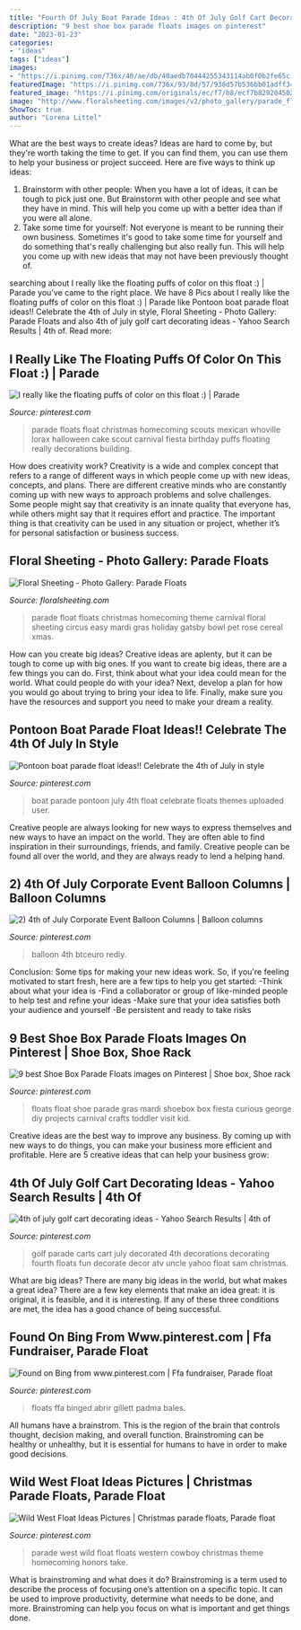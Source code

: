 ```yaml
---
title: "Fourth Of July Boat Parade Ideas : 4th Of July Golf Cart Decorating Ideas"
description: "9 best shoe box parade floats images on pinterest"
date: "2023-01-23"
categories:
- "ideas"
tags: ["ideas"]
images:
- "https://i.pinimg.com/736x/40/ae/db/40aedb70444255343114ab0f0b2fe65c.jpg"
featuredImage: "https://i.pinimg.com/736x/93/8d/57/938d57b536bb01adff34223fbbc7df0e.jpg"
featured_image: "https://i.pinimg.com/originals/ec/f7/b8/ecf7b829204502831917970aca026367.jpg"
image: "http://www.floralsheeting.com/images/v2/photo_gallery/parade_floats/great_ideas/Circus_float.jpg"
ShowToc: true
author: "Lorena Littel"
---
```



What are the best ways to create ideas?
Ideas are hard to come by, but they're worth taking the time to get. If you can find them, you can use them to help your business or project succeed. Here are five ways to think up ideas: 
1. Brainstorm with other people: When you have a lot of ideas, it can be tough to pick just one. But Brainstorm with other people and see what they have in mind. This will help you come up with a better idea than if you were all alone. 
2. Take some time for yourself: Not everyone is meant to be running their own business. Sometimes it's good to take some time for yourself and do something that's really challenging but also really fun. This will help you come up with new ideas that may not have been previously thought of. 

	

		
searching about I really like the floating puffs of color on this float :) | Parade you've came to the right place. We have 8 Pics about I really like the floating puffs of color on this float :) | Parade like Pontoon boat parade float ideas!! Celebrate the 4th of July in style, Floral Sheeting - Photo Gallery: Parade Floats and also 4th of july golf cart decorating ideas - Yahoo Search Results | 4th of. Read more:
		
    
## I Really Like The Floating Puffs Of Color On This Float :) | Parade

<img loading=lazy src="https://i.pinimg.com/originals/ec/f7/b8/ecf7b829204502831917970aca026367.jpg" onerror="this.onerror=null;this.src='https://tse1.mm.bing.net/th?id=OIP.YDtrD39zIUUO7wThfBNO_QHaFj&amp;pid=15.1';" alt="I really like the floating puffs of color on this float :) | Parade">

_Source: pinterest.com_

>parade floats float christmas homecoming scouts mexican whoville lorax halloween cake scout carnival fiesta birthday puffs floating really decorations building. 

	

How does creativity work?
Creativity is a wide and complex concept that refers to a range of different ways in which people come up with new ideas, concepts, and plans. There are different creative minds who are constantly coming up with new ways to approach problems and solve challenges. Some people might say that creativity is an innate quality that everyone has, while others might say that it requires effort and practice. The important thing is that creativity can be used in any situation or project, whether it’s for personal satisfaction or business success.

    
## Floral Sheeting - Photo Gallery: Parade Floats

<img loading=lazy src="http://www.floralsheeting.com/images/v2/photo_gallery/parade_floats/great_ideas/Circus_float.jpg" onerror="this.onerror=null;this.src='https://tse2.mm.bing.net/th?id=OIP.ChZWSsP9S1CIrTP6NB9-xQHaFj&amp;pid=15.1';" alt="Floral Sheeting - Photo Gallery: Parade Floats">

_Source: floralsheeting.com_

>parade float floats christmas homecoming theme carnival floral sheeting circus easy mardi gras holiday gatsby bowl pet rose cereal xmas. 

	

How can you create big ideas?
Creative ideas are aplenty, but it can be tough to come up with big ones. If you want to create big ideas, there are a few things you can do. First, think about what your idea could mean for the world. What could people do with your idea? Next, develop a plan for how you would go about trying to bring your idea to life. Finally, make sure you have the resources and support you need to make your dream a reality.

    
## Pontoon Boat Parade Float Ideas!! Celebrate The 4th Of July In Style

<img loading=lazy src="https://i.pinimg.com/736x/68/39/e1/6839e1ae975d27e3ae01219363d895bf.jpg" onerror="this.onerror=null;this.src='https://tse1.mm.bing.net/th?id=OIP.0BXt73R7XRll4n5uavY77gHaJ3&amp;pid=15.1';" alt="Pontoon boat parade float ideas!! Celebrate the 4th of July in style">

_Source: pinterest.com_

>boat parade pontoon july 4th float celebrate floats themes uploaded user. 

	

Creative people are always looking for new ways to express themselves and new ways to have an impact on the world. They are often able to find inspiration in their surroundings, friends, and family. Creative people can be found all over the world, and they are always ready to lend a helping hand.

    
## 2) 4th Of July Corporate Event Balloon Columns | Balloon Columns

<img loading=lazy src="https://i.pinimg.com/originals/99/75/01/9975015725e46ce1356571a133510403.jpg" onerror="this.onerror=null;this.src='https://tse1.mm.bing.net/th?id=OIP.tkqI_D1xRejhkNX9F0hlcAHaJ4&amp;pid=15.1';" alt="2) 4th of July Corporate Event Balloon Columns | Balloon columns">

_Source: pinterest.com_

>balloon 4th btceuro rediy. 

	

Conclusion: Some tips for making your new ideas work.
So, if you're feeling motivated to start fresh, here are a few tips to help you get started: 
-Think about what your idea is 
-Find a collaborator or group of like-minded people to help test and refine your ideas 
-Make sure that your idea satisfies both your audience and yourself 
-Be persistent and ready to take risks

    
## 9 Best Shoe Box Parade Floats Images On Pinterest | Shoe Box, Shoe Rack

<img loading=lazy src="https://i.pinimg.com/736x/06/46/cf/0646cfb00adde7e5d90d11dc063a7b25--parade-floats-school-projects.jpg" onerror="this.onerror=null;this.src='https://tse4.mm.bing.net/th?id=OIP.u0EncxsDIMk3QrYFtGUioQHaJ3&amp;pid=15.1';" alt="9 best Shoe Box Parade Floats images on Pinterest | Shoe box, Shoe rack">

_Source: pinterest.com_

>floats float shoe parade gras mardi shoebox box fiesta curious george diy projects carnival crafts toddler visit kid. 

	

Creative ideas are the best way to improve any business. By coming up with new ways to do things, you can make your business more efficient and profitable. Here are 5 creative ideas that can help your business grow: 

    
## 4th Of July Golf Cart Decorating Ideas - Yahoo Search Results | 4th Of

<img loading=lazy src="https://i.pinimg.com/736x/35/56/23/35562324723c73bad9b9cdde19bfbf4c.jpg" onerror="this.onerror=null;this.src='https://tse1.mm.bing.net/th?id=OIP.iY3pSKrj8vjvY8Rwaa_NYwAAAA&amp;pid=15.1';" alt="4th of july golf cart decorating ideas - Yahoo Search Results | 4th of">

_Source: pinterest.com_

>golf parade carts cart july decorated 4th decorations decorating fourth floats fun decorate decor atv uncle yahoo float sam christmas. 

	

What are big ideas?
There are many big ideas in the world, but what makes a great idea? There are a few key elements that make an idea great: it is original, it is feasible, and it is interesting. If any of these three conditions are met, the idea has a good chance of being successful.

    
## Found On Bing From Www.pinterest.com | Ffa Fundraiser, Parade Float

<img loading=lazy src="https://i.pinimg.com/736x/40/ae/db/40aedb70444255343114ab0f0b2fe65c.jpg" onerror="this.onerror=null;this.src='https://tse2.mm.bing.net/th?id=OIP.5qSPL_76Gh81ZPRDSted4QHaE7&amp;pid=15.1';" alt="Found on Bing from www.pinterest.com | Ffa fundraiser, Parade float">

_Source: pinterest.com_

>floats ffa binged abrir gillett padma bales. 

	

All humans have a brainstrom. This is the region of the brain that controls thought, decision making, and overall function. Brainstroming can be healthy or unhealthy, but it is essential for humans to have in order to make good decisions.

    
## Wild West Float Ideas Pictures | Christmas Parade Floats, Parade Float

<img loading=lazy src="https://i.pinimg.com/736x/93/8d/57/938d57b536bb01adff34223fbbc7df0e.jpg" onerror="this.onerror=null;this.src='https://tse1.mm.bing.net/th?id=OIP.Wu5Tv1Lij6YIIrlQdBZRmgHaEz&amp;pid=15.1';" alt="Wild West Float Ideas Pictures | Christmas parade floats, Parade float">

_Source: pinterest.com_

>parade west wild float floats western cowboy christmas theme homecoming honors take. 

	

What is brainstroming and what does it do?
Brainstroming is a term used to describe the process of focusing one’s attention on a specific topic. It can be used to improve productivity, determine what needs to be done, and more. Brainstroming can help you focus on what is important and get things done.

